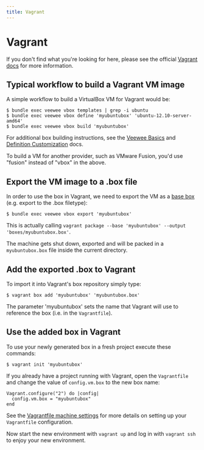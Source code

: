 ```yaml
---
title: Vagrant
---
```

# Vagrant

If you don't find what you're looking for here, please see the official [Vagrant docs](http://docs.vagrantup.com/v2/) for more information.


## Typical workflow to build a Vagrant VM image

A simple workflow to build a VirtualBox VM for Vagrant would be:

    $ bundle exec veewee vbox templates | grep -i ubuntu
    $ bundle exec veewee vbox define 'myubuntubox' 'ubuntu-12.10-server-amd64'
    $ bundle exec veewee vbox build 'myubuntubox'

For additional box building instructions, see the [Veewee Basics](/docs/basics) and [Definition Customization](/docs/customize) docs.

To build a VM for another provider, such as VMware Fusion, you'd use "fusion" instead of "vbox" in the above.

## Export the VM image to a .box file

In order to use the box in Vagrant, we need to export the VM as a [base box](http://docs.vagrantup.com/v2/boxes.html) (e.g. export to the .box filetype):

    $ bundle exec veewee vbox export 'myubuntubox'

This is actually calling `vagrant package --base 'myubuntubox' --output 'boxes/myubuntubox.box'`.

The machine gets shut down, exported and will be packed in a `myubuntubox.box` file inside the current directory.


## Add the exported .box to Vagrant

To import it into Vagrant's box repository simply type:

    $ vagrant box add 'myubuntubox' 'myubuntubox.box'

The parameter 'myubuntubox' sets the name that Vagrant will use to reference the box (i.e. in the `Vagrantfile`).


## Use the added box in Vagrant

To use your newly generated box in a fresh project execute these commands:

    $ vagrant init 'myubuntubox'

If you already have a project running with Vagrant, open the `Vagrantfile` and change the value of `config.vm.box` to the new box name:

    Vagrant.configure("2") do |config|
      config.vm.box = "myubuntubox"
    end

See the [Vagrantfile machine settings](http://docs.vagrantup.com/v2/vagrantfile/machine_settings.html) for more details on setting up your `Vagrantfile` configuration.

Now start the new environment with `vagrant up` and log in with `vagrant ssh` to enjoy your new environment.
